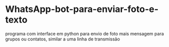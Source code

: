 # WhatsApp-bot-para-enviar-foto-e-texto
programa com interface em python para envio de foto mais mensagem para grupos ou contatos, similar a uma linha de transmissão
